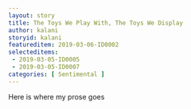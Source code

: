 ```yaml
---
layout: story
title: The Toys We Play With, The Toys We Display
author: kalani
storyid: kalani
featureditem: 2019-03-06-ID0002
selecteditems:
 - 2019-03-05-ID0005
 - 2019-03-05-ID0007
categories: [ Sentimental ]
---
```


Here is where my prose goes